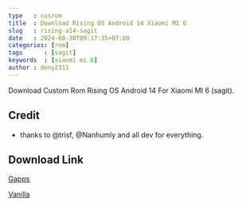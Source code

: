 ```yaml
---
type   : cusrom
title  : Download Rising OS Android 14 Xiaomi MI 6
slug   : rising-a14-sagit
date   : 2024-08-30T09:17:35+07:00
categories: [rom]
tags      : [sagit]
keywords  : [xiaomi mi 6]
author : deny2311
---
```


Download Custom Rom Rising OS Android 14 For Xiaomi MI 6 (sagit).

## Credit
- thanks to @trisf, @Nanhumly and all dev for everything.


## Download Link
[Gapps](https://github.com/denysaja/crave_aosp_builder/releases/download/10482726916/RisingOS-5.0-FINAL-20240820-CORE-COMMUNITY-sagit-ota.zip)

[Vanilla](https://github.com/denysaja/crave_aosp_builder/releases/download/10483413994/RisingOS-5.0-FINAL-20240821-VANILLA-COMMUNITY-sagit-ota.zip)


